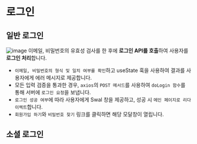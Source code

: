 # 로그인

## 일반 로그인
![image](https://github.com/user-attachments/assets/cdbae27c-6309-484d-88f4-3805f31e7159)
이메일, 비밀번호의 유효성 검사를 한 후에 **로그인 API를 호출**하여 사용자를 **로그인 처리**합니다.
- `이메일, 비밀번호의 형식 및 일치 여부를 확인`하고 useState 훅을 사용하여 결과를 사용자에게 에러 메시지로 제공합니다.
- 모든 입력 검증을 통과한 경우, `axios`의 `POST 메서드`를 사용하여 `doLogin 함수`를 통해 서버에 `로그인 요청`을 보냅니다.
- `로그인 성공 여부`에 따라 사용자에게 Swal 창을 제공하고, 성공 시 `메인 페이지로 리다이렉트`합니다.
- `회원가입 하기`와 `비밀번호 찾기` 링크를 클릭하면 해당 모달창이 열립니다.

## 소셜 로그인
